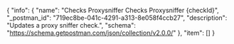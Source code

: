 {
  "info": {
    "name": "Checks Proxysniffer Checks Proxysniffer {checkId}",
    "_postman_id": "719ec8be-041c-4291-a313-8e058f4ccb27",
    "description": "Updates a proxy sniffer check.",
    "schema": "https://schema.getpostman.com/json/collection/v2.0.0/"
  },
  "item": []
}